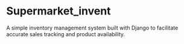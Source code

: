 # Supermarket_invent
A simple inventory management system built with Django to facilitate accurate sales tracking and product availability.
